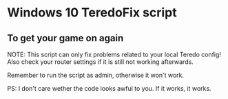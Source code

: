 # Windows 10 TeredoFix script
## To get your game on again
NOTE: This script can only fix problems related to your local Teredo config!
Also check your router settings if it is still not working afterwards.

Remember to run the script as admin, otherwise it won't work.



PS: I don't care wether the code looks awful to you. If it works, it works.
